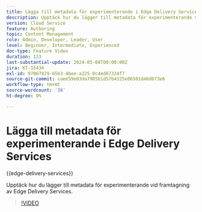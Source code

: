```yaml
---
title: Lägga till metadata för experimenterande i Edge Delivery Services
description: Upptäck hur du lägger till metadata för experimenterande vid framtagning av Edge Delivery Services.
version: Cloud Service
feature: Authoring
topic: Content Management
role: Admin, Developer, Leader, User
level: Beginner, Intermediate, Experienced
doc-type: Feature Video
duration: 123
last-substantial-update: 2024-05-08T00:00:00Z
jira: KT-15434
exl-id: 97067829-65b3-4bee-a225-0c4ed67334f7
source-git-commit: caee59e03da7905b1d57b4325e06501d46d073e6
workflow-type: tm+mt
source-wordcount: '38'
ht-degree: 0%

---
```


# Lägga till metadata för experimenterande i Edge Delivery Services

{{edge-delivery-services}}

Upptäck hur du lägger till metadata för experimenterande vid framtagning av Edge Delivery Services.

>[!VIDEO](https://video.tv.adobe.com/v/3428796/?learn=on)
